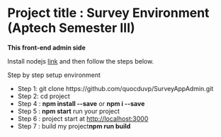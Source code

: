 # Project title : Survey Environment (Aptech Semester III)
<b>This front-end admin side</b>
<p>Install nodejs <a href="https://nodejs.org/en/">link</a> and then follow the steps below.</p>
<p>Step by step setup environment</p>
<ul>
  <li>Step 1: git clone https://github.com/quocduvp/SurveyAppAdmin.git</li>
  <li>Step 2: cd project</li>
  <li>Step 4 : <b>npm install --save</b> or <b>npm i --save</b></li>
  <li>Step 5 : <b>npm start</b> run your project</li>
  <li>Step 6 : project start at <a href="http://localhost:3000">http://localhost:3000</a></li>
  <li>Step 7 : build my project<b>npm run build</b></li>
</ul>

